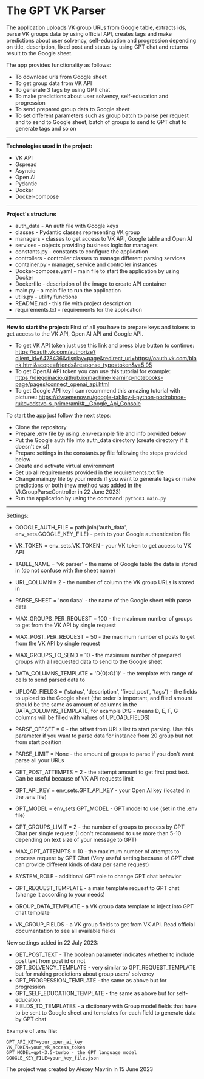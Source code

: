 # The GPT VK Parser
The application uploads VK group URLs from Google table, extracts ids, parse VK groups data by using 
official API, creates tags and make predictions about user solvency, self-education and progression 
depending on title, description, fixed post and status by using GPT chat and returns result to the Google sheet.

The app provides functionality as follows:
 - To download urls from Google sheet
 - To get group data from VK API
 - To generate 3 tags by using GPT chat
 - To make predictions about user solvency, self-education and progression
 - To send prepared group data to Google sheet
 - To set different parameters such as group batch to parse per request and to send to Google sheet,
batch of groups to send to GPT chat to generate tags and so on
 
---

**Technologies used in the project:**
 
 - VK API
 - Gspread 
 - Asyncio
 - Open AI
 - Pydantic
 - Docker
 - Docker-compose

---

**Project's structure:**
 
 - auth_data - An auth file with Google keys
 - classes - Pydantic classes representing VK group
 - managers - classes to get access to VK API, Google table and Open AI
 - services - objects providing business logic for managers
 - constants.py - constants to configure the application
 - controllers - controller classes to manage different parsing services
 - container.py - manager, service and controller instances
 - Docker-compose.yaml - main file to start the application by using Docker
 - Dockerfile - description of the image to create API container 
 - main.py - a main file to run the application
 - utils.py - utility functions
 - README.md - this file with project description
 - requirements.txt - requirements for the application
---

**How to start the project:**
First of all you have to prepare keys and tokens to get access to the VK API, Open AI API and Google API.
- To get VK API token just use this link and press blue button to continue:
https://oauth.vk.com/authorize?client_id=6478436&display=page&redirect_uri=https://oauth.vk.com/blank.html&scope=friends&response_type=token&v=5.95
- To get OpenAI API token you can use this tutorial for example:
https://diegoinacio.github.io/machine-learning-notebooks-page/pages/connect_openai_api.html
- To get Google API key I can recommend this amazing tutorial with pictures:
https://dvsemenov.ru/google-tablicy-i-python-podrobnoe-rukovodstvo-s-primerami/#__Google_Api_Console

To start the app just follow the next steps:
 - Clone the repository
 - Prepare .env file by using .env-example file and info provided below
 - Put the Google auth file into auth_data directory (create directory if it doesn't exist)
 - Prepare settings in the constants.py file following the steps provided below
 - Create and activate virtual environment
 - Set up all requirements provided in the requirements.txt file
 - Change main.py file by your needs if you want to generate tags or make predictions or both (new method was added
in the VkGroupParseController in 22 June 2023)
 - Run the application by using the command: `python3 main.py`

---

Settings:
- GOOGLE_AUTH_FILE = path.join('auth_data', env_sets.GOOGLE_KEY_FILE) - path to your Google authentication file
- VK_TOKEN = env_sets.VK_TOKEN - your VK token to get access to VK API

- TABLE_NAME = 'vk parser' - the name of Google table the data is stored in (do not confuse with the sheet name)
- URL_COLUMN = 2 - the number of column the VK group URLs is stored in
- PARSE_SHEET = 'вся база' - the name of the Google sheet with parse data
- MAX_GROUPS_PER_REQUEST = 100 - the maximum number of groups to get from the VK API by single request
- MAX_POST_PER_REQUEST = 50 - the maximum number of posts to get from the VK API by single request
- MAX_GROUPS_TO_SEND = 10 - the maximum number of prepared groups with all requested data to send to the Google sheet 
- DATA_COLUMNS_TEMPLATE = 'D{0}:G{1}' - the template with range of cells to send parsed data to 
- UPLOAD_FIELDS = ('status', 'description', 'fixed_post', 'tags') - the fields to upload to the Google sheet 
(the order is important, and filed amount should be the same as amount of columns in the DATA_COLUMNS_TEMPLATE, 
for example D:G - means D, E, F, G columns will be filled with values of UPLOAD_FIELDS)


- PARSE_OFFSET = 0 - the offset from URLs list to start parsing. Use this parameter if you want to parse data for 
instance from 20 group but not from start position
- PARSE_LIMIT = None - the amount of groups to parse if you don't want parse all your URLs

- GET_POST_ATTEMPTS = 2 - the attempt amount to get first post text. Can be useful because of VK API requests limit

- GPT_API_KEY = env_sets.GPT_API_KEY - your Open AI key (located in the .env file)
- GPT_MODEL = env_sets.GPT_MODEL - GPT model to use (set in the .env file)
- GPT_GROUPS_LIMIT = 2 - the number of groups to process by GPT Chat per single request (I don't recommend to use more
than 5-10 depending on text size of your message to GPT)
- MAX_GPT_ATTEMPTS = 10 - the maximum number of attempts to process request by GPT Chat (Very useful setting 
because of GPT chat can provide different kinds of data per same request)
- SYSTEM_ROLE - additional GPT role to change GPT chat behavior
- GPT_REQUEST_TEMPLATE - a main template request to GPT chat (change it according to your needs)
- GROUP_DATA_TEMPLATE - a VK group data template to inject into GPT chat template
- VK_GROUP_FIELDS - a VK group fields to get from VK API. Read official documentation to see all available fields

New settings added in 22 July 2023:
- GET_POST_TEXT - The boolean parameter indicates whether to include post text from post id or not
- GPT_SOLVENCY_TEMPLATE - very similar to GPT_REQUEST_TEMPLATE but for making predictions about group users' solvency
- GPT_PROGRESSION_TEMPLATE - the same as above but for progression
- GPT_SELF_EDUCATION_TEMPLATE - the same as above but for self-education
- FIELDS_TO_TEMPLATES - a dictionary with Group model fields that have to be sent to Google sheet and templates for 
each field to generate data by GPT chat


Example of .env file:

    GPT_API_KEY=your_open_ai_key
    VK_TOKEN=your_vk_access_token
    GPT_MODEL=gpt-3.5-turbo - the GPT language model
    GOOGLE_KEY_FILE=your_key_file.json

The project was created by Alexey Mavrin in 15 June 2023